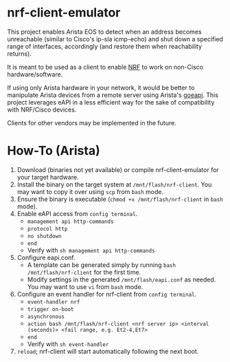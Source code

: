 # nrf-client-emulator
This project enables Arista EOS to detect when an address becomes unreachable (similar to Cisco's ip-sla icmp-echo) and shut down a specified range of interfaces, accordingly (and restore them when reachability returns).

It is meant to be used as a client to enable [NRF](https://github.com/rwinkhart/network-redundancy-fuzzer) to work on non-Cisco hardware/software.

If using only Arista hardware in your network, it would be better to manipulate Arista devices from a remote server using Arista's [goeapi](https://github.com/aristanetworks/goeapi). This project leverages eAPI in a less efficient way for the sake of compatibility with NRF/Cisco devices.

Clients for other vendors may be implemented in the future.

# How-To (Arista)
1. Download (binaries not yet available) or compile nrf-client-emulator for your target hardware.
2. Install the binary on the target system at `/mnt/flash/nrf-client`. You may want to copy it over using `scp` from `bash` mode.
3. Ensure the binary is executable (`chmod +x /mnt/flash/nrf-client` in `bash` mode).
4. Enable eAPI access from `config terminal`.
    - `management api http-commands`
    - `protocol http`
    - `no shutdown`
    - `end`
    - Verify with `sh management api http-commands`
5. Configure eapi.conf.
    - A template can be generated simply by running `bash /mnt/flash/nrf-client` for the first time.
    - Modify settings in the generated `/mnt/flash/eapi.conf` as needed. You may want to use `vi` from `bash` mode.
6. Configure an event handler for nrf-client from `config terminal`.
    - `event-handler nrf`
    - `trigger on-boot`
    - `asynchronous`
    - `action bash /mnt/flash/nrf-client <nrf server ip> <interval (seconds)> <fail range, e.g. Et2-4,Et7>`
    - `end`
    - Verify with `sh event-handler`
7. `reload`; nrf-client will start automatically following the next boot.
